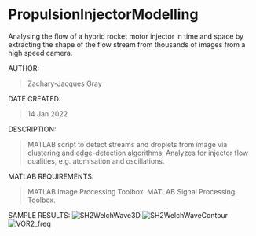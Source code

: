 # PropulsionInjectorModelling
Analysing the flow of a hybrid rocket motor injector in time and space by extracting the shape of the flow stream from thousands of images from a high speed camera. 

AUTHOR:       
> Zachary-Jacques Gray

DATE CREATED: 
> 14 Jan 2022

DESCRIPTION:  
> MATLAB script to detect streams and droplets from image via clustering and edge-detection algorithms.
> Analyzes for injector flow qualities, e.g. atomisation and oscillations.

MATLAB REQUIREMENTS: 
> MATLAB Image Processing Toolbox.
> MATLAB Signal Processing Toolbox.

SAMPLE RESULTS:
![SH2WelchWave3D](https://user-images.githubusercontent.com/127930775/225250958-6da7f831-deb3-4d19-bcc7-06ed03c44131.jpg)
![SH2WelchWaveContour](https://user-images.githubusercontent.com/127930775/225250981-49609581-3205-4e92-8e6e-e50fede37340.jpg)
![VOR2_freq](https://user-images.githubusercontent.com/127930775/225251050-74e26184-bf0b-45e9-bb58-61a159b960ae.jpg)

